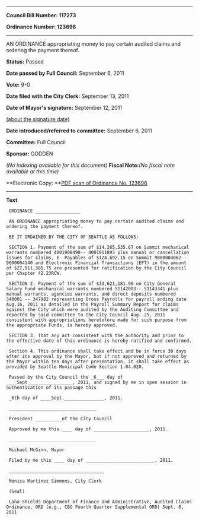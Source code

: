 

********

**Council Bill Number: 117273**
   
**Ordinance Number: 123696**
********

 AN ORDINANCE appropriating money to pay certain audited claims and ordering the payment thereof.

**Status:** Passed
   
**Date passed by Full Council:** September 6, 2011
   
**Vote:** 9-0
   
**Date filed with the City Clerk:** September 13, 2011
   
**Date of Mayor's signature:** September 12, 2011
   
[(about the signature date)](/~public/approvaldate.htm)
   
   
   
**Date introduced/referred to committee:** September 6, 2011
   
**Committee:** Full Council
   
**Sponsor:** GODDEN
   
   
_(No indexing available for this document)_
**Fiscal Note:**_(No fiscal note available at this time)_

**Electronic Copy: **[PDF scan of Ordinance No. 123696](/~archives/Ordinances/Ord_123696.pdf)

********

**Text**
   
```
 ORDINANCE _________________

 AN ORDINANCE appropriating money to pay certain audited claims and ordering the payment thereof.

 BE IT ORDAINED BY THE CITY OF SEATTLE AS FOLLOWS:

 SECTION 1. Payment of the sum of $14,265,535.67 on Summit mechanical warrants numbered 4001908490-- 4001911893 plus manual or cancellation issues for claims, E- Payables of $124,692.15 on Summit 9000004062-- 9000004140 and Electronic Financial Transactions (EFT) in the amount of $27,511,385.75 are presented for ratification by the City Council per Chapter 42.23RCW.

 SECTION 2. Payment of the sum of $33,621,181.96 on City General Salary Fund mechanical warrants numbered 51142003-- 51143341 plus manual warrants, agencies warrants, and direct deposits numbered 340001 -- 347982 representing Gross Payrolls for payroll ending date Aug.16, 2011 as detailed in the Payroll Summary Report for claims against the City which were audited by the Auditing Committee and reported by said committee to the City Council Aug. 25, 2011 consistent with appropriations heretofore made for such purpose from the appropriate Funds, is hereby approved.

 SECTION 3. That any act consistent with the authority and prior to the effective date of this ordinance is hereby ratified and confirmed.

 Section 4. This ordinance shall take effect and be in force 30 days after its approval by the Mayor, but if not approved and returned by the Mayor within ten days after presentation, it shall take effect as provided by Seattle Municipal Code Section 1.04.020.

 Passed by the City Council the _6___ day of ____Sept_________________, 2011, and signed by me in open session in authentication of its passage this

 _6th day of ____Sept._______________, 2011.

 _________________________________

 President __________of the City Council

 Approved by me this ____ day of _____________________, 2011.

 _________________________________

 Michael McGinn, Mayor

 Filed by me this ____ day of __________________________, 2011.

 ____________________________________

 Monica Martinez Simmons, City Clerk

 (Seal)

 Lana Shields Department of Finance and Administrative, Audited Claims Ordinance, ORD (e.g., CBO Fourth Quarter Supplemental ORD) Sept. 6, 2011

```
